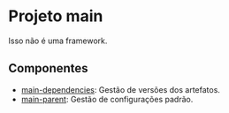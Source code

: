 # Projeto main

Isso não é uma framework.

## Componentes

* [main-dependencies](/main-dependencies/README.md): Gestão de versões dos artefatos.
* [main-parent](/main-dependencies/README.md): Gestão de configurações padrão.

